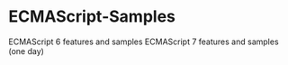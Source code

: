 # ECMAScript-Samples

ECMAScript 6 features and samples
ECMAScript 7 features and samples (one day)
